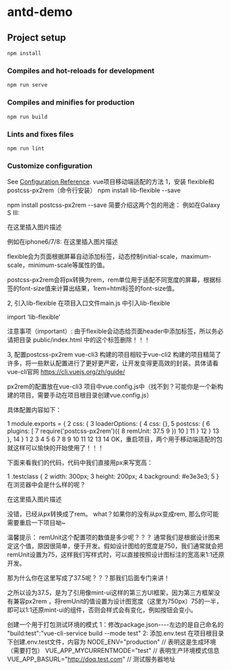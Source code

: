 # antd-demo

## Project setup
```
npm install
```

### Compiles and hot-reloads for development
```
npm run serve
```

### Compiles and minifies for production
```
npm run build
```

### Lints and fixes files
```
npm run lint
```

### Customize configuration
See [Configuration Reference](https://cli.vuejs.org/config/).
vue项目移动端适配的方法
1，安装 flexible和 postcss-px2rem（命令行安装）
npm install lib-flexible --save

npm install postcss-px2rem --save
简要介绍这两个包的用途：
例如在Galaxy S III:

在这里插入图片描述

例如在iphone6/7/8:
在这里插入图片描述

flexible会为页面根据屏幕自动添加标签，动态控制initial-scale，maximum-scale，minimum-scale等属性的值。

postcss-px2rem会将px转换为rem，rem单位用于适配不同宽度的屏幕，根据标签的font-size值来计算出结果，1rem=html标签的font-size值。

2, 引入lib-flexible
在项目入口文件main.js 中引入lib-flexible

import ‘lib-flexible’

注意事项（important）: 由于flexible会动态给页面header中添加标签，所以务必请把目录 public/index.html 中的这个标签删除！！！

3, 配置postcss-px2rem
vue-cli3 构建的项目相较于vue-cli2 构建的项目精简了许多，将一些默认配置进行了更好更严密，让开发变得更高效的封装。具体请看vue-cli官网 https://cli.vuejs.org/zh/guide/

px2rem的配置放在vue-cli3 项目中vue.config.js中（找不到？可能你是一个新构建的项目，需要手动在项目根目录创建vue.config.js）

具体配置内容如下：

 1 module.exports = {
 2     css: {
 3         loaderOptions: {
 4           css: {},
 5           postcss: {
 6             plugins: [
 7               require('postcss-px2rem')({
 8                 remUnit: 37.5
 9               })
10             ]
11           }
12         }
13     },
14 }
1
2
3
4
5
6
7
8
9
10
11
12
13
14
OK，重启项目，两个用于移动端适配的包就这样可以愉快的开始使用了！！！

下面来看我们的代码，代码中我们直接用px来写宽高：

1 .testclass {
2 width: 300px;
3 height: 200px;
4 background: #e3e3e3;
5 }
在浏览器中会是什么样的呢？

在这里插入图片描述

没错，已经从px转换成了rem。 what？如果你的没有从px变成rem, 那么你可能需要重启一下项目呦~

温馨提示： remUnit这个配置项的数值是多少呢？？？ 通常我们是根据设计图来定这个值，原因很简单，便于开发。假如设计图给的宽度是750，我们通常就会把remUnit设置为75，这样我们写样式时，可以直接按照设计图标注的宽高来1:1还原开发。

那为什么你在这里写成了37.5呢？？？那我们后面专门来讲！

之所以设为37.5，是为了引用像mint-ui这样的第三方UI框架，因为第三方框架没有兼容px2rem ，将remUnit的值设置为设计图宽度（这里为750px）75的一半，即可以1:1还原mint-ui的组件，否则会样式会有变化，例如按钮会变小。



创建一个用于打包测试环境的模式
1：修改package.json----左边的是自己命名的
"build:test":"vue-cli-service build --mode test"
2: 添加.env.test
在项目根目录下创建.env.test文件，内容为
NODE_ENV="production" // 表明这是生成环境（需要打包）
VUE_APP_MYCURRENTMODE="test" // 表明生产环境模式信息
VUE_APP_BASURL="http://doq.test.com" // 测试服务器地址
